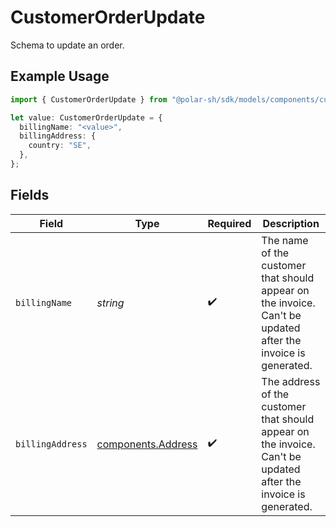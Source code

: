 # CustomerOrderUpdate

Schema to update an order.

## Example Usage

```typescript
import { CustomerOrderUpdate } from "@polar-sh/sdk/models/components/customerorderupdate.js";

let value: CustomerOrderUpdate = {
  billingName: "<value>",
  billingAddress: {
    country: "SE",
  },
};
```

## Fields

| Field                                                                                                           | Type                                                                                                            | Required                                                                                                        | Description                                                                                                     |
| --------------------------------------------------------------------------------------------------------------- | --------------------------------------------------------------------------------------------------------------- | --------------------------------------------------------------------------------------------------------------- | --------------------------------------------------------------------------------------------------------------- |
| `billingName`                                                                                                   | *string*                                                                                                        | :heavy_check_mark:                                                                                              | The name of the customer that should appear on the invoice. Can't be updated after the invoice is generated.    |
| `billingAddress`                                                                                                | [components.Address](../../models/components/address.md)                                                        | :heavy_check_mark:                                                                                              | The address of the customer that should appear on the invoice. Can't be updated after the invoice is generated. |